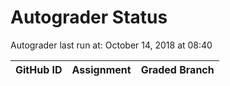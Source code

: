 # Autograder Status
Autograder last run at: October 14, 2018 at 08:40

| GitHub ID | Assignment | Graded Branch |
|-----------|------------|---------------|
